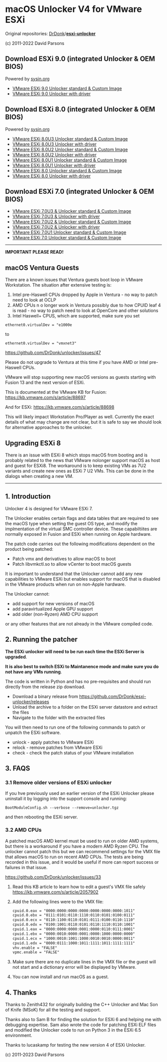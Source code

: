 # macOS Unlocker V4 for VMware ESXi

Original repositories: [DrDonk](https://github.com/DrDonk)/**[esxi-unlocker](https://github.com/DrDonk/esxi-unlocker)**

(c) 2011-2022 David Parsons

## Download ESXi 9.0 (integrated Unlocker & OEM BIOS)

Powered by [sysin.org](https://sysin.org/)

- [VMware ESXi 9.0 Unlocker standard & Custom Image](https://sysin.org/blog/vmware-esxi-9-oem/)
- [VMware ESXi 9.0 Unlocker with driver](https://sysin.org/blog/vmware-esxi-9-sysin/)

## Download ESXi 8.0 (integrated Unlocker & OEM BIOS)

Powered by [sysin.org](https://sysin.org/)

- [VMware ESXi 8.0U3 Unlocker standard & Custom Image](https://sysin.org/blog/vmware-esxi-8-u3-oem/)
- [VMware ESXi 8.0U3 Unlocker with driver](https://sysin.org/blog/vmware-esxi-8-u3-sysin/)
- [VMware ESXi 8.0U2 Unlocker standard & Custom Image](https://sysin.org/blog/vmware-esxi-8-u2-oem/)
- [VMware ESXi 8.0U2 Unlocker with driver](https://sysin.org/blog/vmware-esxi-8-u2-sysin/)
- [VMware ESXi 8.0U1 Unlocker standard & Custom Image](https://sysin.org/blog/vmware-esxi-8-u1-oem/)
- [VMware ESXi 8.0U1 Unlocker with driver](https://sysin.org/blog/vmware-esxi-8-u1-sysin/)
- [VMware ESXi 8.0 Unlocker standard & Custom Image](https://sysin.org/blog/vmware-esxi-8-oem/)
- [VMware ESXi 8.0 Unlocker with driver](https://sysin.org/blog/vmware-esxi-8-sysin/)

## Download ESXi 7.0 (integrated Unlocker & OEM BIOS)

- [VMware ESXi 7.0U3 & Unlocker standard & Custom Image](https://sysin.org/blog/vmware-esxi-7-u3-oem/)
- [VMware ESXi 7.0U3 & Unlocker with driver](https://sysin.org/blog/vmware-esxi-7-u3-sysin/)
- [VMware ESXi 7.0U2 & Unlocker standard & Custom Image](https://sysin.org/blog/vmware-esxi-7-u2-oem/)
- [VMware ESXi 7.0U2 & Unlocker with driver](https://sysin.org/blog/vmware-esxi-7-u2-sysin/)
- [VMware ESXi 7.0U1 Unlocker standard & Custom Image](https://sysin.org/blog/vmware-esxi-7-u1-oem/)
- [VMware ESXi 7.0 Unlocker standard & Custom Image](https://sysin.org/blog/vmware-esxi-7-ome/)

---

**IMPORTANT PLEASE READ!**

## macOS Ventura Guests

There are a known issues that Ventura guests boot loop in VMware Workstation. The situation after extensive testing is:

1. Intel pre-Haswell CPUs dropped by Apple in Ventura - no way to patch need to look at OCLP
2. AMD CPUs n o longer work in Ventura possibly due to how CPUID leaf 4 is read - no way to patch need to look at OpenCore and other solutions
3. Intel Haswell+ CPUS, which are supported, make sure you set

`ethernet0.virtualDev = "e1000e`

to

`ethernet0.virtualDev = "vmxnet3"`

<https://github.com/DrDonk/unlocker/issues/47>

Please do not upgrade to Ventura at this time if you have AMD or Intel pre-Haswell CPUs.

VMware will stop supporting new macOS versions as guests starting with Fusion 13 and the next version of ESXi.

This is documented at the VMware KB for Fusion:
<https://kb.vmware.com/s/article/88697>

And for ESXi:
<https://kb.vmware.com/s/article/88698>

This will likely impact Workstation Pro/Player as well. Currently the exact details of what may change are not clear, but
it is safe to say we should look for alternative approaches to the unlocker.

## Upgrading ESXi 8

There is an issue with ESXi 8 which stops macOS from booting and is probably related to the news that VMware nolonger support macOS as host and guest
for ESXi8. The workaround is to keep existing VMs as 7U2 variants and create new ones as ESXi 7 U2 VMs. This can be done in the dialogs when creating a new VM.

---

## 1. Introduction

Unlocker 4 is designed for VMware ESXi 7.

The Unlocker enables certain flags and data tables that are required to see the macOS type when setting
the guest OS type, and modify the implmentation of the virtual SMC controller device. These capabiltiites are normally
exposed in Fusion and ESXi when running on Apple hardware.

The patch code carries out the following modifications dependent on the product being patched:

- Patch vmx and derivatives to allow macOS to boot
- Patch libvmkctl.so to allow vCenter to boot macOS guests

It is important to understand that the Unlocker cannot add any new capabilities to VMware ESXi
but enables support for macOS that is disabled in the VMware products when run on non-Apple hardware.

The Unlocker cannot:

- add support for new versions of macOS
- add paravirtualized Apple GPU support
- add older (non-Ryzen) AMD CPU support

or any other features that are not already in the VMware compiled code.

## 2. Running the patcher

**The ESXi unlocker will need to be run each time the ESXi Server is upgraded**.

**It is also best to switch ESXi to Maintanence mode and make sure you do not have any VMs running**.

The code is written in Python and has no pre-requisites and should run directly from the release zip download.

- Download a binary release from <https://github.com/DrDonk/esxi-unlocker/releases>
- Unload the archive to a folder on the ESXi server datastore and extract the files
- Navigate to the folder with the extracted files

You will then need to run one of the following commands to patch or unpatch the ESXi software.

- unlock - apply patches to VMware ESXi
- relock - remove patches from VMware ESXi
- check  - check the patch status of your VMware installation

## 3. FAQS

### 3.1 Remove older versions of ESXi unlocker

If you hve previously used an earlier version of the ESXi Unlocker please uninstall it by logging into the
support console and running:

```BootModuleConfig.sh --verbose --remove=unlocker.tgz```

and then rebooting the ESXi server.

### 3.2 AMD CPUs

A patched macOS AMD kernel must be used to run on older AMD systems, but there is a workaround if you have a modern
AMD Ryzen CPU. The unlocker cannot patch this but we can recommend settings for the VMX file that allows macOS to
run on recent AMD CPUs. The tests are being recorded in this issue, and it would be useful if more can report
success or failures in that issue.

<https://github.com/DrDonk/unlocker/issues/33>

1. Read this KB article to learn how to edit a guest's VMX file safely <https://kb.vmware.com/s/article/2057902>

2. Add the following lines were to the VMX file:

   ```txt
   cpuid.0.eax = "0000:0000:0000:0000:0000:0000:0000:1011"
   cpuid.0.ebx = "0111:0101:0110:1110:0110:0101:0100:0111"
   cpuid.0.ecx = "0110:1100:0110:0101:0111:0100:0110:1110"
   cpuid.0.edx = "0100:1001:0110:0101:0110:1110:0110:1001"
   cpuid.1.eax = "0000:0000:0000:0001:0000:0110:0111:0001"
   cpuid.1.ebx = "0000:0010:0000:0001:0000:1000:0000:0000"
   cpuid.1.ecx = "1000:0010:1001:1000:0010:0010:0000:0011"
   cpuid.1.edx = "0000:0111:1000:1011:1111:1011:1111:1111"
   vhv.enable = "FALSE"
   vpmc.enable = "FALSE"
   ```

3. Make sure there are no duplicate lines in the VMX file or the guest will not start and a dictionary error will be displayed by VMware.

4. You can now install and run macOS as a guest.

## 4. Thanks

Thanks to Zenith432 for originally building the C++ Unlocker and Mac Son of Knife
(MSoK) for all the testing and support.

Thanks also to Sam B for finding the solution for ESXi 6 and helping me with
debugging expertise. Sam also wrote the code for patching ESXi ELF files and
modified the Unlocker code to run on Python 3 in the ESXi 6.5 environment.

Thanks to lucaskamp for testing the new version 4 of ESXi Unlocker.

(c) 2011-2023 David Parsons

